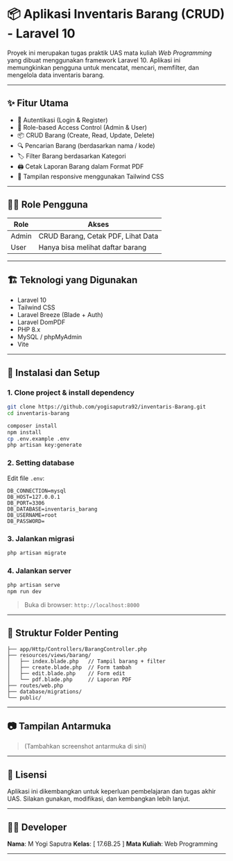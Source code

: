 # 📦 Aplikasi Inventaris Barang (CRUD) - Laravel 10

Proyek ini merupakan tugas praktik UAS mata kuliah *Web Programming* yang dibuat menggunakan framework Laravel 10. Aplikasi ini memungkinkan pengguna untuk mencatat, mencari, memfilter, dan mengelola data inventaris barang.

---

## ✨ Fitur Utama

- 🔐 Autentikasi (Login & Register)
- 👥 Role-based Access Control (Admin & User)
- 📦 CRUD Barang (Create, Read, Update, Delete)
- 🔍 Pencarian Barang (berdasarkan nama / kode)
- 🏷️ Filter Barang berdasarkan Kategori
- 🖨️ Cetak Laporan Barang dalam Format PDF
- 🌈 Tampilan responsive menggunakan Tailwind CSS

---

## 🧑‍💻 Role Pengguna

| Role  | Akses                                          |
|-------|------------------------------------------------|
| Admin | CRUD Barang, Cetak PDF, Lihat Data             |
| User  | Hanya bisa melihat daftar barang               |

---

## 🏗️ Teknologi yang Digunakan

- Laravel 10
- Tailwind CSS
- Laravel Breeze (Blade + Auth)
- Laravel DomPDF
- PHP 8.x
- MySQL / phpMyAdmin
- Vite

---

## 🚀 Instalasi dan Setup

### 1. Clone project & install dependency

```bash
git clone https://github.com/yogisaputra92/inventaris-Barang.git
cd inventaris-barang

composer install
npm install
cp .env.example .env
php artisan key:generate
````

### 2. Setting database

Edit file `.env`:

```
DB_CONNECTION=mysql
DB_HOST=127.0.0.1
DB_PORT=3306
DB_DATABASE=inventaris_barang
DB_USERNAME=root
DB_PASSWORD=
```

### 3. Jalankan migrasi

```bash
php artisan migrate
```

### 4. Jalankan server

```bash
php artisan serve
npm run dev
```

> Buka di browser: `http://localhost:8000`

---

## 📁 Struktur Folder Penting

```
├── app/Http/Controllers/BarangController.php
├── resources/views/barang/
│   ├── index.blade.php   // Tampil barang + filter
│   ├── create.blade.php  // Form tambah
│   ├── edit.blade.php    // Form edit
│   └── pdf.blade.php     // Laporan PDF
├── routes/web.php
├── database/migrations/
└── public/
```

---

## 📷 Tampilan Antarmuka

> (Tambahkan screenshot antarmuka di sini)

---

## 🧾 Lisensi

Aplikasi ini dikembangkan untuk keperluan pembelajaran dan tugas akhir UAS. Silakan gunakan, modifikasi, dan kembangkan lebih lanjut.

---

## 🙋‍♂️ Developer

**Nama**: M Yogi Saputra
**Kelas**: \[ 17.6B.25 ]
**Mata Kuliah**: Web Programming

---

```